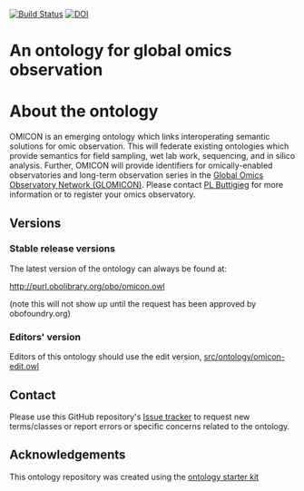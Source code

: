 [![Build Status](https://travis-ci.org/GLOMICON/omicon.svg?branch=master)](https://travis-ci.org/GLOMICON/omicon)
[![DOI](https://zenodo.org/badge/13996/GLOMICON/omicon.svg)](https://zenodo.org/badge/latestdoi/13996/GLOMICON/omicon)

# An ontology for global omics observation

# About the ontology
 OMICON is an emerging ontology which links interoperating semantic solutions for omic observation. This will federate existing ontologies which provide semantics for field sampling, wet lab work, sequencing, and in silico analysis. Further, OMICON will provide identifiers for omically-enabled observatories and long-term observation series in the [Global Omics Observatory Network (GLOMICON)](https://www.atlantos-h2020.eu/events/workshop-on-enhancing-omics-observation/).
 Please contact [PL Buttigieg](https://orcid.org/0000-0002-4366-3088) for more information or to register your omics observatory.
## Versions

### Stable release versions

The latest version of the ontology can always be found at:

http://purl.obolibrary.org/obo/omicon.owl

(note this will not show up until the request has been approved by obofoundry.org)

### Editors' version

Editors of this ontology should use the edit version, [src/ontology/omicon-edit.owl](src/ontology/omicon-edit.owl)

## Contact

Please use this GitHub repository's [Issue tracker](https://github.com/GLOMICON/the-omics-ontology/issues) to request new terms/classes or report errors or specific concerns related to the ontology.

## Acknowledgements

This ontology repository was created using the [ontology starter kit](https://github.com/INCATools/ontology-starter-kit)
